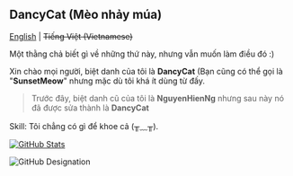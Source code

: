 ## DancyCat (Mèo nhảy múa)
[English](README.md) | ~~Tiếng Việt (Vietnamese)~~

Một thằng chả biết gì về những thứ này, nhưng vẫn muốn làm điều đó :)

Xin chào mọi người, biệt danh của tôi là **DancyCat** (Bạn cũng có thể gọi là "**SunsetMeow**" nhưng mặc dù tôi khá ít dùng từ đấy.
> Trước đây, biệt danh cũ của tôi là **NguyenHienNg** nhưng sau này nó đã được sửa thành là **DancyCat**

Skill: Tôi chẳng có gì để khoe cả (⁠╥⁠﹏⁠╥⁠).

[![GitHub Stats](https://github-readme-stats.vercel.app/api?username=dancycat)](https://github.com/anuraghazra/github-readme-stats)

![GitHub Designation](https://github-profile-trophy.vercel.app/?username=DancyCat&theme=onestar)
